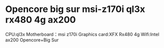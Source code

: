 # Opencore big sur msi-z170i ql3x rx480 4g ax200
CPU:ql3x
Motherboard：msi z170i
Graphics card:XFX Rx480 4g
Wifi:Intel ax200
Opencore+Big Sur
